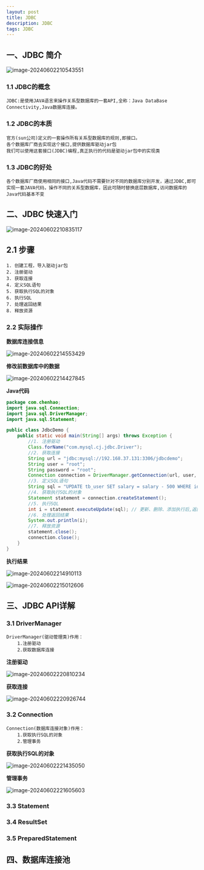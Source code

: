 ```yaml
---
layout: post
title: JDBC
description: JDBC
tags: JDBC
---
```


## 一、JDBC 简介

![image-20240602210543551](/images/posts/2024-06-02-JDBC/image-20240602210543551.png)

### 1.1 JDBC的概念

```
JDBC:是使用JAVA语言来操作关系型数据库的一套API,全称：Java DataBase Connectivity,Java数据库连接。
```

### 1.2 JDBC的本质

```
官方(sun公司)定义的一套操作所有关系型数据库的规则,即接口。
各个数据库厂商去实现这个接口,提供数据库驱动jar包
我们可以使用这套接口(JDBC)编程,真正执行的代码是驱动jar包中的实现类
```

### 1.3 JDBC的好处

```
各个数据库厂商使用相同的接口,Java代码不需要针对不同的数据库分别开发，通过JDBC,即可实现一套JAVA代码，操作不同的关系型数据库，因此可随时替换底层数据库,访问数据库的Java代码基本不变
```

## 二、JDBC 快速入门



![image-20240602210835117](/images/posts/2024-06-02-JDBC/image-20240602210835117.png)

## 2.1 步骤

```
1. 创建工程，导入驱动jar包
2. 注册驱动
3. 获取连接
4. 定义SQL语句
5. 获取执行SQL的对象
6. 执行SQL
7. 处理返回结果
8. 释放资源
```

### 2.2 实际操作

**数据库连接信息**

![image-20240602214553429](/images/posts/2024-06-02-JDBC/image-20240602214553429.png)

**修改前数据库中的数据**

![image-20240602214427845](/images/posts/2024-06-02-JDBC/image-20240602214427845.png)

**Java代码**

```JAVA
package com.chenhao;
import java.sql.Connection;
import java.sql.DriverManager;
import java.sql.Statement;

public class JdbcDemo {
    public static void main(String[] args) throws Exception {
        //1. 注册驱动
        Class.forName("com.mysql.cj.jdbc.Driver");
        //2. 获取连接
        String url = "jdbc:mysql://192.168.37.131:3306/jdbcdemo";
        String user = "root";
        String password = "root";
        Connection connection = DriverManager.getConnection(url, user, password);
        //3. 定义SQL语句
        String sql = "UPDATE tb_user SET salary = salary - 500 WHERE id = 1";
        //4. 获取执行SQL的对象
        Statement statement = connection.createStatement();
        //5. 执行SQL
        int i = statement.executeUpdate(sql); // 更新、删除、添加执行后,返回影响行数
        //6. 处理返回结果
        System.out.println(i);
        //7. 释放资源
        statement.close();
        connection.close();
    }
}
```

**执行结果**

![image-20240602214910113](/images/posts/2024-06-02-JDBC/image-20240602214910113.png)

![image-20240602215012606](/images/posts/2024-06-02-JDBC/image-20240602215012606.png)

## 三、JDBC API详解

### 3.1 DriverManager

```
DriverManager(驱动管理类)作用：
	1.注册驱动
	2.获取数据库连接
```

**注册驱动**

![image-20240602220810234](/images/posts/2024-06-02-JDBC/image-20240602220810234.png)

**获取连接**

![image-20240602220926744](/images/posts/2024-06-02-JDBC/image-20240602220926744.png)

### 3.2 Connection

```
Connection(数据库连接对象)作用：
	1.获取执行SQL的对象
	2.管理事务
```

**获取执行SQL的对象**

![image-20240602221435050](/images/posts/2024-06-02-JDBC/image-20240602221435050.png)

**管理事务**

![image-20240602221605603](/images/posts/2024-06-02-JDBC/image-20240602221605603.png)

### 3.3 Statement



### 3.4 ResultSet



### 3.5 PreparedStatement



## 四、数据库连接池
